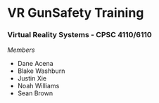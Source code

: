# VR GunSafety Training
### Virtual Reality Systems - CPSC 4110/6110

*Members*
- Dane Acena
- Blake Washburn
- Justin Xie
- Noah Williams
- Sean Brown
